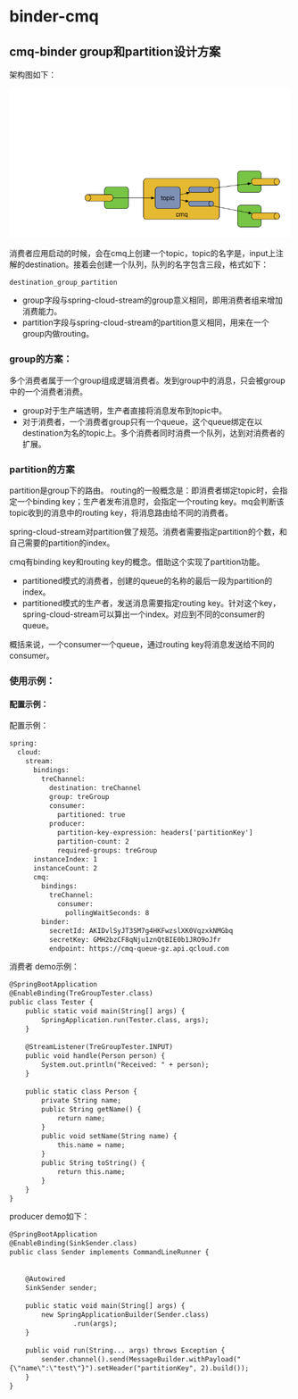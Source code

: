 # binder-cmq
## cmq-binder group和partition设计方案
架构图如下：

 ![image](https://github.com/zhangzerui20/binder-cmq/blob/master/doc/images/kkkkk.png)

消费者应用启动的时候，会在cmq上创建一个topic，topic的名字是，input上注解的destination。接着会创建一个队列，队列的名字包含三段，格式如下：
```
destination_group_partition
```

- group字段与spring-cloud-stream的group意义相同，即用消费者组来增加消费能力。
- partition字段与spring-cloud-stream的partition意义相同，用来在一个group内做routing。


### group的方案：

多个消费者属于一个group组成逻辑消费者。发到group中的消息，只会被group中的一个消费者消费。

- group对于生产端透明，生产者直接将消息发布到topic中。
- 对于消费者，一个消费者group只有一个queue，这个queue绑定在以destination为名的topic上。多个消费者同时消费一个队列，达到对消费者的扩展。


### partition的方案
partition是group下的路由。
routing的一般概念是：即消费者绑定topic时，会指定一个binding key；生产者发布消息时，会指定一个routing key。mq会判断该topic收到的消息中的routing key，将消息路由给不同的消费者。

spring-cloud-stream对partition做了规范。消费者需要指定partition的个数，和自己需要的partition的index。

cmq有binding key和routing key的概念。借助这个实现了partition功能。

- partitioned模式的消费者，创建的queue的名称的最后一段为partition的index。
- partitioned模式的生产者，发送消息需要指定routing key。针对这个key，spring-cloud-stream可以算出一个index。对应到不同的consumer的queue。

概括来说，一个consumer一个queue，通过routing key将消息发送给不同的consumer。

### 使用示例：
#### 配置示例：
配置示例：
```
spring:
  cloud:
    stream:
      bindings:
        treChannel:
          destination: treChannel
          group: treGroup
          consumer:
            partitioned: true
          producer:
            partition-key-expression: headers['partitionKey']
            partition-count: 2
            required-groups: treGroup
      instanceIndex: 1
      instanceCount: 2
      cmq:
        bindings:
          treChannel:
            consumer:
              pollingWaitSeconds: 8
        binder:
          secretId: AKIDvlSyJT3SM7g4HKFwzslXK0VqzxkNMGbq
          secretKey: GMH2bzCF8qNju1znQtBIE0b1JRO9oJfr
          endpoint: https://cmq-queue-gz.api.qcloud.com
```

消费者 demo示例：
```
@SpringBootApplication
@EnableBinding(TreGroupTester.class)
public class Tester {
    public static void main(String[] args) {
        SpringApplication.run(Tester.class, args);
    }

    @StreamListener(TreGroupTester.INPUT)
    public void handle(Person person) {
        System.out.println("Received: " + person);
    }

    public static class Person {
        private String name;
        public String getName() {
            return name;
        }
        public void setName(String name) {
            this.name = name;
        }
        public String toString() {
            return this.name;
        }
    }
}
```

producer demo如下：
```
@SpringBootApplication
@EnableBinding(SinkSender.class)
public class Sender implements CommandLineRunner {


    @Autowired
    SinkSender sender;

    public static void main(String[] args) {
        new SpringApplicationBuilder(Sender.class)
                .run(args);
    }

    public void run(String... args) throws Exception {
        sender.channel().send(MessageBuilder.withPayload("{\"name\":\"test\"}").setHeader("partitionKey", 2).build());
    }
}
```


